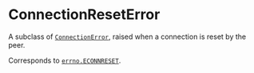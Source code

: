 # ConnectionResetError

A subclass of [`ConnectionError`](/exceptions/ConnectionError.md), raised when a connection is reset by the peer.

Corresponds to [`errno.ECONNRESET`](/modules/errno/ECONNRESET.md).
